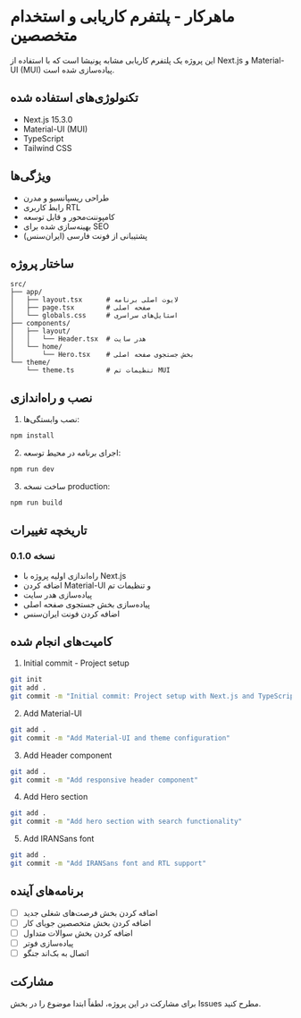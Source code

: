 # ماهرکار - پلتفرم کاریابی و استخدام متخصصین

این پروژه یک پلتفرم کاریابی مشابه پونیشا است که با استفاده از Next.js و Material-UI (MUI) پیاده‌سازی شده است.

## تکنولوژی‌های استفاده شده

- Next.js 15.3.0
- Material-UI (MUI)
- TypeScript
- Tailwind CSS

## ویژگی‌ها

- طراحی ریسپانسیو و مدرن
- رابط کاربری RTL
- کامپوننت‌محور و قابل توسعه
- بهینه‌سازی شده برای SEO
- پشتیبانی از فونت فارسی (ایران‌سنس)

## ساختار پروژه

```
src/
├── app/
│   ├── layout.tsx      # لایوت اصلی برنامه
│   ├── page.tsx        # صفحه اصلی
│   └── globals.css     # استایل‌های سراسری
├── components/
│   ├── layout/
│   │   └── Header.tsx  # هدر سایت
│   └── home/
│       └── Hero.tsx    # بخش جستجوی صفحه اصلی
└── theme/
    └── theme.ts        # تنظیمات تم MUI
```

## نصب و راه‌اندازی

1. نصب وابستگی‌ها:
```bash
npm install
```

2. اجرای برنامه در محیط توسعه:
```bash
npm run dev
```

3. ساخت نسخه production:
```bash
npm run build
```

## تاریخچه تغییرات

### نسخه 0.1.0
- راه‌اندازی اولیه پروژه با Next.js
- اضافه کردن Material-UI و تنظیمات تم
- پیاده‌سازی هدر سایت
- پیاده‌سازی بخش جستجوی صفحه اصلی
- اضافه کردن فونت ایران‌سنس

## کامیت‌های انجام شده

1. Initial commit - Project setup
```bash
git init
git add .
git commit -m "Initial commit: Project setup with Next.js and TypeScript"
```

2. Add Material-UI
```bash
git add .
git commit -m "Add Material-UI and theme configuration"
```

3. Add Header component
```bash
git add .
git commit -m "Add responsive header component"
```

4. Add Hero section
```bash
git add .
git commit -m "Add hero section with search functionality"
```

5. Add IRANSans font
```bash
git add .
git commit -m "Add IRANSans font and RTL support"
```

## برنامه‌های آینده

- [ ] اضافه کردن بخش فرصت‌های شغلی جدید
- [ ] اضافه کردن بخش متخصصین جویای کار
- [ ] اضافه کردن بخش سوالات متداول
- [ ] پیاده‌سازی فوتر
- [ ] اتصال به بک‌اند جنگو

## مشارکت

برای مشارکت در این پروژه، لطفاً ابتدا موضوع را در بخش Issues مطرح کنید.

